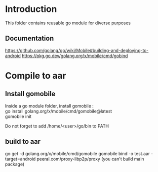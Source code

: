# Introduction

This folder contains reusable go module for diverse purposes

## Documentation

https://github.com/golang/go/wiki/Mobile#building-and-deploying-to-android
https://pkg.go.dev/golang.org/x/mobile/cmd/gobind

# Compile to aar

## Install gomobile

Inside a go module folder, install gomobile :<br>
go install golang.org/x/mobile/cmd/gomobile@latest<br>
gomobile init

Do not forget to add /home/\<user>/go/bin to PATH

## build to aar

go get -d golang.org/x/mobile/cmd/gomobile
gomobile bind -o test.aar -target=android peeral.com/proxy-libp2p/proxy
(you can't build main package)